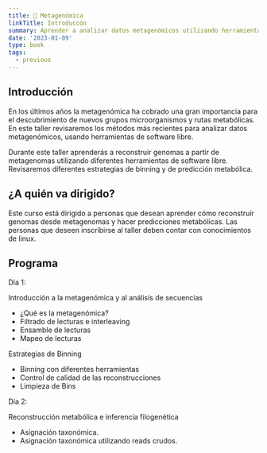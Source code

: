 ```yaml
---
title: 🤖 Metagenómica
linkTitle: Introduccón
summary: Aprender a analizar datos metagenómicos utilizando herramientas de software libre. 
date: '2023-01-09'
type: book
tags:
  - previous
---
```


## Introducción

En los últimos años la metagenómica ha cobrado una gran importancia para  el descubrimiento de nuevos grupos microorganismos y rutas metabólicas. En este taller revisaremos los métodos más recientes para analizar datos metagenómicos, usando herramientas de software libre.

Durante este taller aprenderás a reconstruir genomas a partir de metagenomas utilizando diferentes herramientas de software libre. Revisaremos diferentes estrategias de binning y de predicción metabólica.

## ¿A quién va dirigido? 

Este curso está dirigido a personas que desean aprender cómo reconstruir genomas desde metagenomas y hacer predicciones metabólicas. Las personas que deseen inscribirse al taller deben contar con conocimientos de linux.

## Programa

Día 1: 

Introducción a la metagenómica y al análisis de secuencias
- ¿Qué es la metagenómica?
- Filtrado de lecturas e interleaving
- Ensamble de lecturas
- Mapeo de lecturas

Estrategias de Binning
- Binning con diferentes herramientas
- Control de calidad de las reconstrucciones
- Limpieza de Bins

Día 2: 

Reconstrucción metabólica e inferencia filogenética
- Asignación taxonómica.
- Asignación taxonómica utilizando reads crudos.




